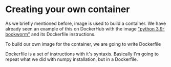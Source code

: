 # Creating your own container

As we briefly mentioned before, image is used to build a container. We have already seen an example of this on DockerHub with the image ["python 3.9-bookworm"](https://github.com/docker-library/python/blob/1b7a1106674a21e699b155cbd53bf39387284cca/3.9/bookworm/Dockerfile) and its Dockerfile instructions.

To build our own image for the container, we are going to write Dockerfile

Dockerfile is a set of instructions with it's syntaxis. Basically I'm going to repeat what we did with numpy installation, but in a Dockerfile.


```Dockerfile

```